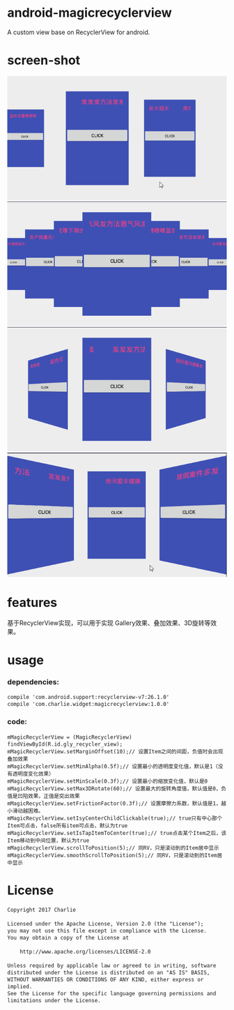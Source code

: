 # android-magicrecyclerview
A custom view base on RecyclerView for android.

# screen-shot
![](snapshot/screenshot0.gif)
![](snapshot/screenshot1.gif)
![](snapshot/screenshot2.gif)
![](snapshot/screenshot3.gif)

# features
基于RecyclerView实现，可以用于实现 Gallery效果、叠加效果、3D旋转等效果。

# usage
### dependencies:
```
compile 'com.android.support:recyclerview-v7:26.1.0'
compile 'com.charlie.widget:magicrecyclerview:1.0.0'
```
### code:
```
mMagicRecyclerView = (MagicRecyclerView) findViewById(R.id.gly_recycler_view);
mMagicRecyclerView.setMarginOffset(10);// 设置Item之间的间距，负值时会出现叠加效果
mMagicRecyclerView.setMinAlpha(0.5f);// 设置最小的透明度变化值，默认是1（没有透明度变化效果）
mMagicRecyclerView.setMinScale(0.3f);// 设置最小的缩放变化值，默认是0
mMagicRecyclerView.setMax3DRotate(60);// 设置最大的旋转角度值，默认值是0，负值是凹陷效果，正值是突出效果
mMagicRecyclerView.setFrictionFactor(0.3f);// 设置摩擦力系数，默认值是1，越小滑动越困难。
mMagicRecyclerView.setIsyCenterChildClickable(true);// true只有中心那个Item可点击，false所有item可点击，默认为true
mMagicRecyclerView.setIsTapItemToCenter(true);// true点击某个Item之后，该Item移动到中间位置，默认为true
mMagicRecyclerView.scrollToPosition(5);// 同RV，只是滚动到的Item居中显示
mMagicRecyclerView.smoothScrollToPosition(5);// 同RV，只是滚动到的Item居中显示

```

# License
```
Copyright 2017 Charlie

Licensed under the Apache License, Version 2.0 (the "License");
you may not use this file except in compliance with the License.
You may obtain a copy of the License at

    http://www.apache.org/licenses/LICENSE-2.0

Unless required by applicable law or agreed to in writing, software
distributed under the License is distributed on an "AS IS" BASIS,
WITHOUT WARRANTIES OR CONDITIONS OF ANY KIND, either express or implied.
See the License for the specific language governing permissions and
limitations under the License.
```
